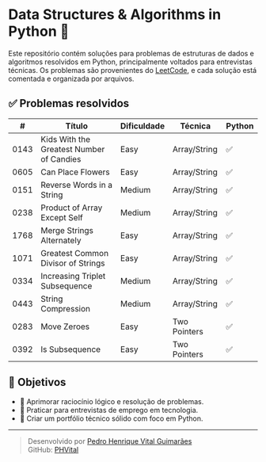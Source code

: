 # Data Structures & Algorithms in Python 🐍

Este repositório contém soluções para problemas de estruturas de dados e algoritmos resolvidos em Python, principalmente voltados para entrevistas técnicas. Os problemas são provenientes do [LeetCode](https://leetcode.com/), e cada solução está comentada e organizada por arquivos.

## ✅ Problemas resolvidos

| #    | Título                                   | Dificuldade | Técnica      | Python |
|------|------------------------------------------|-------------|--------------|--------|
| 0143 | Kids With the Greatest Number of Candies | Easy        | Array/String | ✅      |
| 0605 | Can Place Flowers                        | Easy        | Array/String | ✅      |
| 0151 | Reverse Words in a String                | Medium      | Array/String | ✅      
| 0238 | Product of Array Except Self             | Medium      | Array/String | ✅      
| 1768 | Merge Strings Alternately                | Easy        | Array/String | ✅      
| 1071 | Greatest Common Divisor of Strings       | Easy        | Array/String | ✅      
| 0334 | Increasing Triplet Subsequence           | Medium      | Array/String | ✅      
| 0443 | String Compression                       | Medium      | Array/String | ✅      
| 0283 | Move Zeroes                              | Easy        | Two Pointers | ✅      
| 0392 | Is Subsequence                           | Easy        | Two Pointers | ✅      
## 📌 Objetivos

- 🧠 Aprimorar raciocínio lógico e resolução de problemas.
- 🎯 Praticar para entrevistas de emprego em tecnologia.
- 🚀 Criar um portfólio técnico sólido com foco em Python.

---

> Desenvolvido por [Pedro Henrique Vital Guimarães](https://www.linkedin.com/in/pedro-henrique-vital-guimar%C3%A3es/)  
> GitHub: [PHVital](https://github.com/PHVital)
